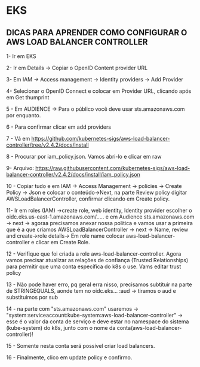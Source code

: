 # EKS
## DICAS PARA APRENDER COMO CONFIGURAR O AWS LOAD BALANCER CONTROLLER

1- Ir em EKS

2- Ir em Details -> Copiar o OpenID Content provider URL

3- Em IAM -> Access management -> Identity providers -> Add Provider

4- Selecionar o OpenID Connect e colocar em Provider URL, clicando após em Get thumprint

5 - Em AUDIENCE -> Para o público você deve usar sts.amazonaws.com por enquanto.

6 - Para confirmar clicar em add providers

7 - Vá em <https://github.com/kubernetes-sigs/aws-load-balancer-controller/tree/v2.4.2/docs/install>

8 - Procurar por iam_policy.json. Vamos abri-lo e clicar em raw

9- Arquivo: <https://raw.githubusercontent.com/kubernetes-sigs/aws-load-balancer-controller/v2.4.2/docs/install/iam_policy.json>

10 - Copiar tudo e em IAM -> Access Management -> policies -> Create Policy -> Json e colocar o conteúdo->Next, na parte Review policy digitar AWSLoadBalancerController, confirmar clicando em Create policy.

11- Ir em roles (IAM) ->create role, web identity, Identity provider escolher o oidc.eks.us-east-1.amazonaws.com/..... e em Audience sts.amazonaws.com -> next -> agoraa precisamos anexar nossa politica e vamos usar a primeira que é a que criamos AWSLoadBalancerController -> next -> Name, review and create->role details-> Em role name colocar aws-load-balancer-controller e clicar em Create Role.

12 - Verifique que foi criada a role aws-load-balancer-controller. Agora vamos precisar atualizar as relações de confiança (Trusted Relationships) para permitir que uma conta específica do k8s o use. Vams editar trust policy

13 - Não pode haver erro, pq geral erra nisso, precisamos subtituir na parte de STRINGEQUALS, aonde tem no oidc.eks... :aud -> tiramos o aud e substituimos por sub

14 - na parte com "sts.amazonaws.com" usaremos -> "system:serviceaccount:kube-system:aws-load-balancer-controller" -> esse é o valor da conta de serviço e deve estar no namespace do sistema (kube-system) do k8s, junto com o nome da conta(aws-load-balancer-controller)!

15 - Somente nesta conta será possível criar load balancers.

16 - Finalmente, clico em update policy e confirmo.

